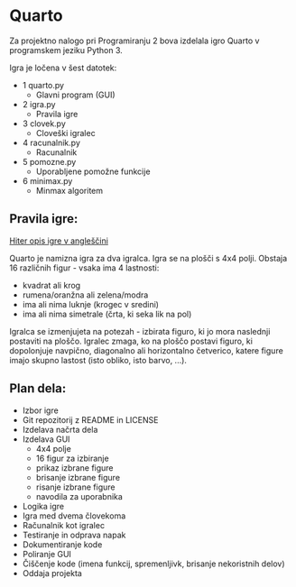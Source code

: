 # Quarto

Za projektno nalogo pri Programiranju 2 bova izdelala igro Quarto v programskem jeziku Python 3.

Igra je ločena v šest datotek:
 * 1 quarto.py
	* Glavni program (GUI)
 * 2 igra.py
	* Pravila igre
 * 3 clovek.py
	* Cloveški igralec
 * 4 racunalnik.py
	* Racunalnik
 * 5 pomozne.py
	* Uporabljene pomožne funkcije
 * 6 minimax.py
	* Minmax algoritem

## Pravila igre:
[Hiter opis igre v angleščini](https://en.wikipedia.org/wiki/Quarto_(board_game))

Quarto je namizna igra za dva igralca. Igra se na plošči s 4x4 polji. Obstaja 16 različnih figur - vsaka ima 4 lastnosti:
* kvadrat ali krog
* rumena/oranžna ali zelena/modra
* ima ali nima luknje (krogec v sredini)
* ima ali nima simetrale (črta, ki seka lik na pol)

Igralca se izmenjujeta na potezah - izbirata figuro, ki jo mora naslednji postaviti na ploščo. Igralec zmaga, ko na ploščo postavi figuro, ki dopolonjuje navpično, diagonalno ali horizontalno četverico, katere figure imajo skupno lastost (isto obliko, isto barvo, ...).

## Plan dela:
* Izbor igre
* Git repozitorij z README in LICENSE
* Izdelava načrta dela
* Izdelava GUI
  * 4x4 polje
  * 16 figur za izbiranje
  * prikaz izbrane figure
  * brisanje izbrane figure
  * risanje izbrane figure
  * navodila za uporabnika
* Logika igre
* Igra med dvema človekoma
* Računalnik kot igralec
* Testiranje in odprava napak
* Dokumentiranje kode
* Poliranje GUI
* Čiščenje kode (imena funkcij, spremenljivk, brisanje nekoristnih delov)
* Oddaja projekta
